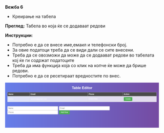 **Вежба 6**
- Креирање на табела

**Преглед:** Табела во која ќе се додаваат редови 

**Инструкции**:  
- Потребно е да се внесе име,емаил и телефонски број.
- За овие податоци треба да се види дали се сите внесени.
- Треба да се овозможи да може да се додаават редови во табелата кој ќе ги содржат податоците
- Треба да има функција која со клик на копче ќе може да брише редови. 
-  Потребно е да се ресетираат вредностите по внес.

  ![](6-1.png)
